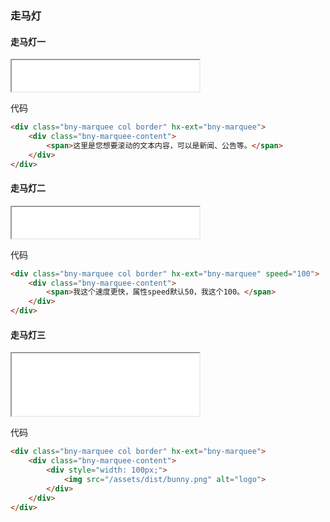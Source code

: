 ### 走马灯

#### 走马灯一

<iframe src="/assets/test/marquee/marquee1.html" height="50"></iframe>

代码

```html
<div class="bny-marquee col border" hx-ext="bny-marquee">
    <div class="bny-marquee-content">
        <span>这里是您想要滚动的文本内容，可以是新闻、公告等。</span>
    </div>
</div>
```

#### 走马灯二

<iframe src="/assets/test/marquee/marquee2.html" height="50"></iframe>

代码

```html
<div class="bny-marquee col border" hx-ext="bny-marquee" speed="100">
    <div class="bny-marquee-content">
        <span>我这个速度更快，属性speed默认50，我这个100。</span>
    </div>
</div>
```

#### 走马灯三

<iframe src="/assets/test/marquee/marquee3.html" height="100"></iframe>

代码

```html
<div class="bny-marquee col border" hx-ext="bny-marquee">
    <div class="bny-marquee-content">
        <div style="width: 100px;">
            <img src="/assets/dist/bunny.png" alt="logo">
        </div>
    </div>
</div>
```